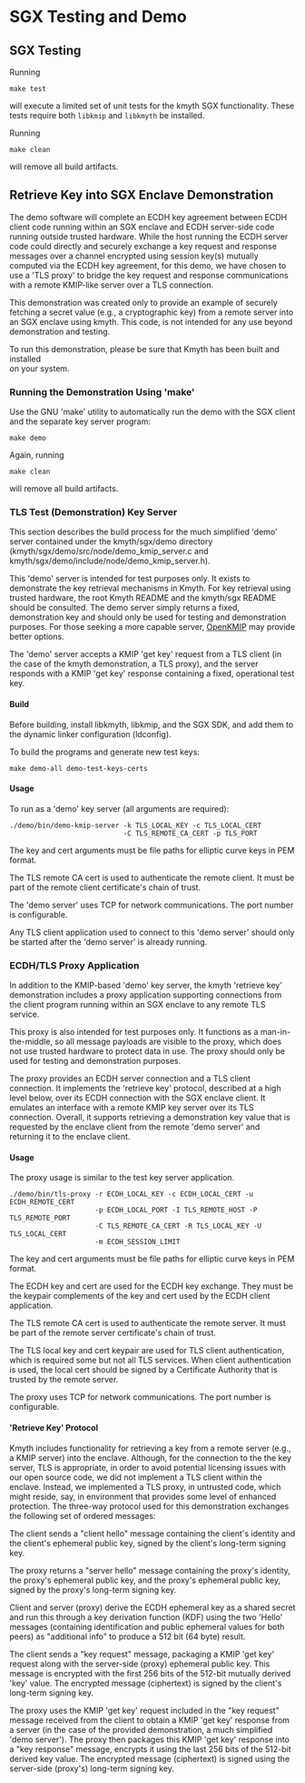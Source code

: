 # SGX Testing and Demo

## SGX Testing

Running

```
make test
```
will execute a limited set of unit tests for the kmyth SGX functionality. These tests require both ```libkmip``` and ```libkmyth``` be installed.

Running

```
make clean
```

will remove all build artifacts.

## Retrieve Key into SGX Enclave Demonstration

The demo software will complete an ECDH key agreement between ECDH client code
running within an SGX enclave and ECDH server-side code running outside
trusted hardware. While the host running the ECDH server code could directly
and securely exchange a key request and response messages over a channel
encrypted using session key(s) mutually computed via the ECDH key agreement,
for this demo, we have chosen to use a 'TLS proxy' to bridge the key request
and response communications with a remote KMIP-like server over a TLS
connection.

This demonstration was created only to provide an example of securely fetching
a secret value (e.g., a cryptographic key) from a remote server into an SGX
enclave using kmyth. This code, is not intended for any use beyond
demonstration and testing.  

To run this demonstration, please be sure that Kmyth has been built and installed  
on your system.

### Running the Demonstration Using 'make'

Use the GNU 'make' utility to automatically run the demo with the SGX client
and the separate key server program:

```
make demo
```

Again, running

```
make clean
```

will remove all build artifacts.

### TLS Test (Demonstration) Key Server

This section describes the build process for the much simplified 'demo' server
contained under the kmyth/sgx/demo directory
(kmyth/sgx/demo/src/node/demo_kmip_server.c and
kmyth/sgx/demo/include/node/demo_kmip_server.h).

This 'demo' server is intended for test purposes only. It exists to demonstrate
the key retrieval mechanisms in Kmyth. For key retrieval using trusted
hardware, the root Kmyth README and the kmyth/sgx README should be consulted.
The demo server simply returns a fixed, demonstration key and should only be
used for testing and demonstration purposes. For those seeking a more capable
server, [OpenKMIP](https://github.com/OpenKMIP) may provide better options.

The 'demo' server accepts a KMIP 'get key' request from a TLS client (in the
case of the kmyth demonstration, a TLS proxy), and the server responds with a
KMIP 'get key' response containing a fixed, operational test key.

#### Build

Before building, install libkmyth, libkmip, and the SGX SDK,
and add them to the dynamic linker configuration (ldconfig).

To build the programs and generate new test keys:
```
make demo-all demo-test-keys-certs
```

#### Usage

To run as a 'demo' key server (all arguments are required):

```
./demo/bin/demo-kmip-server -k TLS_LOCAL_KEY -c TLS_LOCAL_CERT
                            -C TLS_REMOTE_CA_CERT -p TLS_PORT
```

The key and cert arguments must be file paths for elliptic curve keys
in PEM format.

The TLS remote CA cert is used to authenticate the remote client.
It must be part of the remote client certificate's chain of trust.

The 'demo server' uses TCP for network communications.
The port number is configurable.

Any TLS client application used to connect to this 'demo server' should only
be started after the 'demo server' is already running.


### ECDH/TLS Proxy Application

In addition to the KMIP-based 'demo' key server, the kmyth 'retrieve key'
demonstration includes a proxy application supporting connections
from the client program running within an SGX enclave to any remote TLS
service.

This proxy is also intended for test purposes only. It functions as a
man-in-the-middle, so all message payloads are visible to the proxy,
which does not use trusted hardware to protect data in use.
The proxy should only be used for testing and demonstration purposes.

The proxy provides an ECDH server connection and a TLS client connection.
It implements the 'retrieve key' protocol, described at a high level below,
over its ECDH connection with the SGX enclave client. It emulates an interface
with a remote KMIP key server over its TLS connection. Overall, it supports
retrieving a demonstration key value that is requested by the enclave client
from the remote 'demo server' and returning it to the enclave client.

#### Usage

The proxy usage is similar to the test key server application.

```
./demo/bin/tls-proxy -r ECDH_LOCAL_KEY -c ECDH_LOCAL_CERT -u ECDH_REMOTE_CERT
                     -p ECDH_LOCAL_PORT -I TLS_REMOTE_HOST -P TLS_REMOTE_PORT
                     -C TLS_REMOTE_CA_CERT -R TLS_LOCAL_KEY -U TLS_LOCAL_CERT
                     -m ECDH_SESSION_LIMIT
```

The key and cert arguments must be file paths for elliptic curve keys
in PEM format.

The ECDH key and cert are used for the ECDH key exchange.
They must be the keypair complements of the key and cert used by the
ECDH client application.

The TLS remote CA cert is used to authenticate the remote server.
It must be part of the remote server certificate's chain of trust.

The TLS local key and cert keypair are used for TLS client authentication,
which is required some but not all TLS services.
When client authentication is used, the local cert should be signed by a
Certificate Authority that is trusted by the remote server.

The proxy uses TCP for network communications. The port number is configurable.


#### 'Retrieve Key' Protocol

Kmyth includes functionality for retrieving a key from a remote server
(e.g., a KMIP server) into the enclave. Although, for the connection to
the the key server, TLS is appropriate, in order to avoid potential
licensing issues with our open source code, we did not implement a
TLS client within the enclave. Instead, we implemented a TLS proxy,
in untrusted code, which might reside, say, in environment that provides
some level of enhanced protection. The three-way protocol used for this
demonstration exchanges the following set of ordered messages:

The client sends a "client hello" message containing the client's identity
and the client's ephemeral public key, signed by the client's long-term
signing key.

The proxy returns a "server hello" message containing the proxy's identity,
the proxy's ephemeral public key, and the proxy's ephemeral public key,
signed by the proxy's long-term signing key.

Client and server (proxy) derive the ECDH ephemeral key as a shared secret
and run this through a key derivation function (KDF) using the two 'Hello'
messages (containing identification and public ephemeral values for both
peers) as "additional info" to produce a 512 bit (64 byte) result.

The client sends a "key request" message, packaging a KMIP 'get key' request
along with the server-side (proxy) ephemeral public key. This message is
encrypted with the first 256 bits of the 512-bit mutually derived 'key' value.
The encrypted message (ciphertext) is signed by the client's long-term signing
key.

The proxy uses the KMIP 'get key' request included in the "key request"
message received from the client to obtain a KMIP 'get key' response from a
server (in the case of the provided demonstration, a much simplified
'demo server'). The proxy then packages this KMIP 'get key' response into a
"key response" message, encrypts it using the last 256 bits of the 512-bit
derived key value. The encrypted message (ciphertext) is signed using the
server-side (proxy's) long-term signing key.
